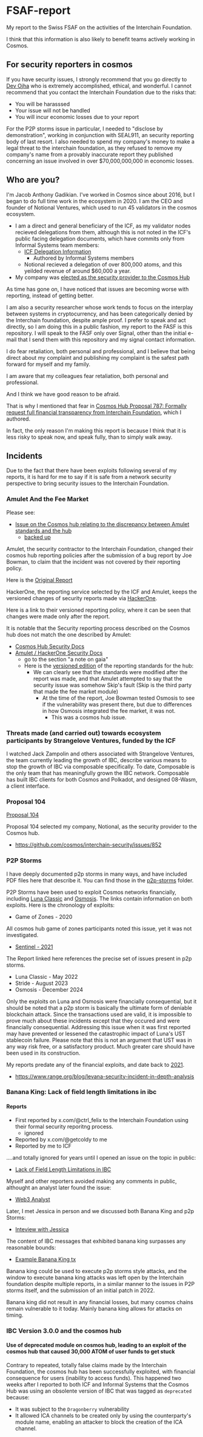# FSAF-report

My report to the Swiss FSAF on the activities of the Interchain Foundation.

I think that this information is also likely to benefit teams actively working in Cosmos.  

## For security reporters in cosmos

If you have security issues, I strongly recommend that you go directly to [Dev Ojha](x.com/valardragon) who is extremely accomplished, ethical, and wonderful.  I cannot recommend that you contact the Interchain Foundation due to the risks that:

* You will be harasssed
* Your issue will not be handled
* You will incur economic losses due to your report

For the P2P storms issue in particular, I needed to "disclose by demonstration", working in conjunction with SEAL911, an security reporting body of last resort.  I also needed to spend my company's money to make a legal threat to the interchain foundation, as they refused to remove my company's name from a provably inaccurate report they published concerning an issue involved in over $70,000,000,000 in economic losses.

## Who are you?

I'm Jacob Anthony Gadikian.  I've worked in Cosmos since about 2016, but I began to do full time work in the ecosystem in 2020.  I am the CEO and founder of Notional Ventures, which used to run 45 validators in the cosmos ecosystem.  

* I am a direct and general beneficiary of the ICF, as my validator nodes recieved delegations from them, although this is not noted in the ICF's public facing delegation documents, which have commits only from Informal Systems team members:
  * [ICF Delegation Information](https://github.com/interchainio/delegation)
    * Authored by Informal Systems members
  * Notional recieved a delegation of over 800,000 atoms, and this yeilded revenue of around $60,000 a year.
* My company was [elected as the security provider to the Cosmos Hub](https://www.mintscan.io/cosmos/proposals/104)

As time has gone on, I have noticed that issues are becoming worse with reporting, instead of getting better.

I am also a security researcher whose work tends to focus on the interplay between systems in cryptocurrency, and has been categorically denied by the Interchain foundation, despite ample proof.  I prefer to speak and act directly, so I am doing this in a public fashion, my report to the FASF is this repository.  I will speak to the FASF only over Signal, other than the initial e-mail that I send them with this repository and my signal contact information.

I do fear retaliation, both personal and professional, and I believe that being direct about my complaint and publishing my complaint is the safest path forward for myself and my family.

I am aware that my colleagues fear retaliation, both personal and professional.

And I think we have good reason to be afraid.

That is why I mentioned that fear in [Cosmos Hub Proposal 787: Formally request full financial transparency from Interchain Foundation](https://www.mintscan.io/cosmos/proposals/787), which I authored.

In fact, the only reason I'm making this report is because I think that it is less risky to speak now, and speak fully, than to simply walk away.

## Incidents

Due to the fact that there have been exploits following several of my reports, it is hard for me to say if it is safe from a network security perspective to bring security issues to the Interchain Foundation.

### Amulet And the Fee Market

Please see:

* [Issue on the Cosmos hub relating to the discrepancy between Amulet standards and the hub](https://github.com/cosmos/gaia/issues/3319)
  * [backed up](https://github.com/faddat/fasf-report/issues)

Amulet, the security contractor to the Interchain Foundation, changed their cosmos hub reporting policies after the submission of a bug report by Joe Bowman, to claim that the incident was not covered by their reporting policy.

Here is the [Original Report](./feemarket/2024-09-06_report_2652784.pdf)

HackerOne, the reporting service selected by the ICF and Amulet, keeps the versioned changes of security reports made via [HackerOne](https://x.com/Hacker0x01).  

Here is a link to their versioned reporting policy, where it can be seen that changes were made only after the report.

It is notable that the Security reporting process described on the Cosmos hub does not match the one described by Amulet:

* [Cosmos Hub Security Docs](https://github.com/cosmos/gaia/blob/main/SECURITY.md)
* [Amulet / HackerOne Security Docs](https://hackerone.com/cosmos?type=team)
  * go to the section "a note on gaia"
  * Here is the [versioned edition](https://hackerone.com/cosmos/policy_versions?change=3737220&type=team) of the reporting standards for the hub:
    * We can clearly see that the standards were modified after the report was made, and that Amulet attempted to say that the security issue was somehow Skip's fault (Skip is the third party that made the fee market module)
      * At the time of the report, Joe Bowman tested Osmosis to see if the vulnerability was present there, but due to differences in how Osmosis integrated the fee market, it was not.
        * This was a cosmos hub issue.

### Threats made (and carried out) towards ecosystem participants by Strangelove Ventures, funded by the ICF

I watched Jack Zampolin and others associated with Strangelove Ventures, the team currently leading the growth of IBC, describe various means to stop the growth of IBC via composable specifically.  To date, Composable is the only team that has meaningfully grown the IBC network.  Composable has built IBC clients for both Cosmos and Polkadot, and designed 08-Wasm, a client interface.  

### Proposal 104

[Proposal 104](https://www.mintscan.io/cosmos/proposals/104)

Proposal 104 selected my company, Notional, as the security provider to the Cosmos hub.  

* https://github.com/cosmos/interchain-security/issues/852

### P2P Storms

I have deeply documented p2p storms in many ways, and have included PDF files here that describe it.  You can find those in the [p2p-storms](./p2pstorms/) folder.

P2P Storms have been used to exploit Cosmos networks financially, including [Luna Classic](https://github.com/notional-labs/notional/blob/master/incidents/WTF%20HAPPENED%20TO%20TERRA.pdf) and [Osmosis](https://www.range.org/blog/levana-security-incident-in-depth-analysis).  The links contain information on both exploits.  Here is the chronology of exploits:

* Game of Zones - 2020

All cosmos hub game of zones participants noted this issue, yet it was not investigated.

* [Sentinel - 2021](./p2pstorms/2023-08-15_report_1395694%20(1).pdf)

The Report linked here references the precise set of issues present in p2p storms.

* Luna Classic - May 2022
* Stride - August 2023
* Osmosis - December 2024

Only the exploits on Luna and Osmosis were financially consequential, but it should be noted that a p2p storm is basically the ultimate form of deniable blockchain attack.  Since the transactions used are valid, it is impossible to prove much about these incidents except that they occured and were financially consequential.  Addressing this issue when it was first reported may have prevented or lessened the catastrophic impact of Luna's UST stablecoin failure.  Please note that this is not an argument that UST was in any way risk free, or a satisfactory product.  Much greater care should have been used in its construction.

My reports predate any of the financial exploits, and date back to [2021](./p2pstorms/2023-08-15_report_1395694%20(1).pdf).

* https://www.range.org/blog/levana-security-incident-in-depth-analysis

### Banana King: Lack of field length limitations in ibc

#### Reports

* First reported by x.com/@ctrl_felix to the Interchain Foundation using their formal security reporitng process.  
  * ignored
* Reported by x.com/@getcoldy to me 
* Reported by me to ICF

....and totally ignored for years until I opened an issue on the topic in public:

* [Lack of Field Length Limitations in IBC](https://github.com/cosmos/ibc-go/issues/4859)

Myself and other reporters avoided making any comments in public, althought an analyst later found the issue:

* [Web3 Analyst](https://x.com/web3_analyst/status/1635687287962112000)

Later, I met Jessica in person and we discussed both Banana King and p2p Storms:

* [Inteview with Jessica](https://x.com/gadikian/status/1822265519304569057)

The content of IBC messages that exhibited banana king surpasses any reasonable bounds:

* [Example Banana King tx](https://www.mintscan.io/osmosis/tx/D62F0F0354C4DEA0D9DFCA596D9BC3F2943DBA7D24818009DFD725F883088DD0)

Banana king could be used to execute p2p storms style attacks, and the window to execute banana king attacks was left open by the Interchain foundation despite multiple reports, in a similar manner to the issues in P2P storms itself, and the submission of an initial patch in 2022.

Banana king did not result in any financial losses, but many cosmos chains remain vulnerable to it today.  Mainly banana king allows for attacks on timing.

### IBC Version 3.0.0 and the cosmos hub

#### Use of deprecated module on cosmos hub, leading to an exploit of the cosmos hub that caused 30,000 ATOM of user funds to get stuck

Contrary to repeated, totally false claims made by the Interchain Foundation, the cosmos hub has been successfully exploited, with financial consequence for users (inability to access funds).  This happened two weeks after I reported to both ICF and Informal Systems that the Cosmos Hub was using an obsolente version of IBC that was tagged as `deprecated` because:

* It was subject to the `Dragonberry` vulnerability
* It allowed ICA channels to be created only by using the counterparty's module name, enabling an attacker to block the creation of the ICA channel.
